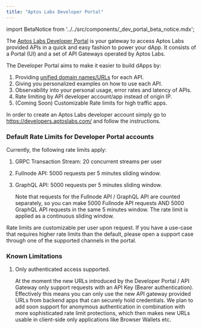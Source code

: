 ```yaml
---
title: "Aptos Labs Developer Portal"
---
```


import BetaNotice from '../../src/components/\_dev_portal_beta_notice.mdx';

<BetaNotice />

The [Aptos Labs Developer Portal](https://developers.aptoslabs.com) is your gateway to access Aptos Labs provided APIs in a quick and easy fashion to power your dApp.
It consists of a Portal (UI) and a set of API Gateways operated by Aptos Labs.

The Developer Portal aims to make it easier to build dApps by:

1. Providing [unified domain names/URLs](../nodes/networks.md) for each API.
2. Giving you personalized examples on how to use each API.
3. Observability into your personal usage, error rates and latency of APIs.
4. Rate limiting by API developer account/app instead of origin IP.
5. (Coming Soon) Customizable Rate limits for high traffic apps.

In order to create an Aptos Labs developer account simply go to https://developers.aptoslabs.com/ and follow the instructions.

### Default Rate Limits for Developer Portal accounts

Currently, the following rate limits apply:

1. GRPC Transaction Stream: 20 concurrent streams per user
2. Fullnode API: 5000 requests per 5 minutes sliding window.
3. GraphQL API: 5000 requests per 5 minutes sliding window.

   Note that requests for the Fullnode API / GraphQL API are counted separately, so you can make 5000 Fullnode API requests AND 5000 GraphQL API requests in the same 5 minutes window. The rate limit is applied as a continuous sliding window.

Rate limits are customizable per user upon request. If you have a use-case that requires higher rate limits than the default, please open a support case through one of the supported channels in the portal.

### Known Limitations

1. Only authenticated access supported.

   At the moment the new URLs introduced by the Developer Portal / API Gateway only support requests with an API Key (Bearer authentication).
   Effectively this means you can only use the new API gateway provided URLs from backend apps that can securely hold credentials.
   We plan to add soon support for anonymous authentication in combination with more sophisticated rate limit protections, which then makes new URLs usable in client-side only applications like Browser Wallets etc.
